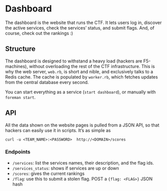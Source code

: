 Dashboard
=========

The dashboard is the website that runs the CTF. It lets users log in, discover the active services, check the services’ status, and submit flags. And, of course, check out the rankings :)


Structure
---------
The dashboard is designed to withstand a heavy load (hackers are F5-machines), without overloading the rest of the CTF infrastructure. This is why the web server, ```web.rb```, is short and nible, and exclusively talks to a Redis cache. The cache is populated by ```worker.rb```, which fetches updates from the central database every second.

You can start everything as a service (```start dashboard```), or manually with ```foreman start```.


API
---

All the data shown on the website pages is pulled from a JSON API, so that hackers can easily use it in scripts.
It’s as simple as
```
curl -u <TEAM_NAME>:<PASSWORD>  http://<DOMAIN>/scores
```
### Endpoints

* ```/services```: list the services names, their description, and the flag ids.
* ```/services_status```: shows if services are up or down
* ```/scores```: gives the current rankings
* ```/flag```: use this to submit a stolen flag. POST a ```{flag: <FLAG>}``` JSON hash

